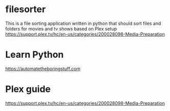 # filesorter
This is a file sorting application written in python that should sort files and folders for movies and tv shows based on Plex setup
https://support.plex.tv/hc/en-us/categories/200028098-Media-Preparation

# Learn Python
https://automatetheboringstuff.com

# Plex guide
https://support.plex.tv/hc/en-us/categories/200028098-Media-Preparation